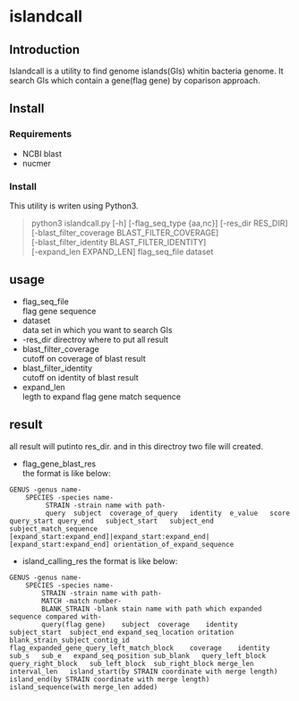 # islandcall

## Introduction
Islandcall is a utility to find genome islands(GIs) whitin bacteria genome. It search GIs which contain a gene(flag gene) by coparison approach.
## Install
### Requirements
* NCBI blast
* nucmer  

### Install  
This utility is writen using Python3.  
>  python3 islandcall.py [-h] [-flag_seq_type {aa,nc}] [-res_dir RES_DIR]  
>                 [-blast_filter_coverage BLAST_FILTER_COVERAGE]  
>                 [-blast_filter_identity BLAST_FILTER_IDENTITY]  
>                 [-expand_len EXPAND_LEN] flag_seq_file dataset  

## usage
* flag_seq_file  
flag gene sequence
* dataset  
data set in which you want to search GIs
* -res_dir
directroy where to put all result
* blast_filter_coverage  
cutoff on coverage of blast result  
* blast_filter_identity  
cutoff on identity of blast result
* expand_len  
legth to expand flag gene match sequence

## result
all result will putinto res_dir. and in this directroy two file will created.  
* flag_gene_blast_res  
the format is like below:  

```
GENUS -genus name-  
    SPECIES -species name-  
         STRAIN -strain name with path-  
         query  subject  coverage_of_query   identity  e_value   score   query_start query_end   subject_start   subject_end subject_match_sequence  [expand_start:expand_end]|expand_start:expand_end|[expand_start:expand_end] orientation_of_expand_sequence         
```  

* island_calling_res
the format is like below:  

```
GENUS -genus name-  
    SPECIES -species name-
        STRAIN -strain name with path-
        MATCH -match number-
        BLANK_STRAIN -blank stain name with path which expanded sequence compared with-
        query(flag gene)    subject  coverage    identity    subject_start  subject_end expand_seq_location oritation    blank_strain_subject_contig_id    flag_expanded_gene_query_left_match_block    coverage    identity    sub_s   sub_e   expand_seq_position sub_blank   query_left_block    query_right_block   sub_left_block  sub_right_block merge_len   interval_len   island_start(by STRAIN coordinate with merge length)    island_end(by STRAIN coordinate with merge length)  island_sequence(with merge_len added)
```
